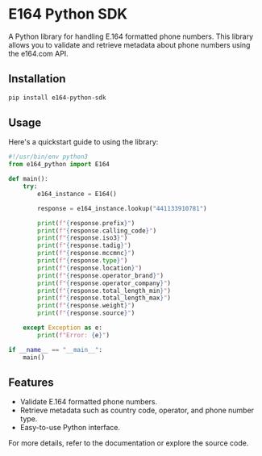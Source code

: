 # E164 Python SDK

A Python library for handling E.164 formatted phone numbers. This library allows you to validate and retrieve metadata about phone numbers using the e164.com API.

## Installation

```bash
pip install e164-python-sdk
```

## Usage

Here's a quickstart guide to using the library:

```python
#!/usr/bin/env python3
from e164_python import E164

def main():
    try:
        e164_instance = E164()

        response = e164_instance.lookup("441133910781")

        print(f"{response.prefix}")
        print(f"{response.calling_code}")
        print(f"{response.iso3}")
        print(f"{response.tadig}")
        print(f"{response.mccmnc}")
        print(f"{response.type}")
        print(f"{response.location}")
        print(f"{response.operator_brand}")
        print(f"{response.operator_company}")
        print(f"{response.total_length_min}")
        print(f"{response.total_length_max}")
        print(f"{response.weight}")
        print(f"{response.source}")

    except Exception as e:
        print(f"Error: {e}")

if __name__ == "__main__":
    main()
```

## Features

- Validate E.164 formatted phone numbers.
- Retrieve metadata such as country code, operator, and phone number type.
- Easy-to-use Python interface.

For more details, refer to the documentation or explore the source code.
